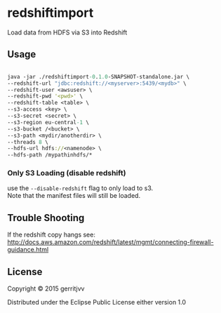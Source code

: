 # redshiftimport

Load data from HDFS via S3 into Redshift

## Usage

```clojure

java -jar ./redshiftimport-0.1.0-SNAPSHOT-standalone.jar \
--redshift-url "jdbc:redshift://<myserver>:5439/<mydb>" \
--redshift-user <awsuser> \
--redshift-pwd '<pwd>' \
--redshift-table <table> \
--s3-access <key> \
--s3-secret <secret> \
--s3-region eu-central-1 \
--s3-bucket /<bucket> \
--s3-path <mydir/anotherdir> \
--threads 8 \
--hdfs-url hdfs://<namenode> \
--hdfs-path /mypathinhdfs/*

```

### Only S3 Loading (disable redshift)

use the ```--disable-redshift``` flag to only load to s3.  
Note that the manifest files will still be loaded.  

## Trouble Shooting

If the redshift copy hangs see: http://docs.aws.amazon.com/redshift/latest/mgmt/connecting-firewall-guidance.html


## License

Copyright © 2015 gerritjvv

Distributed under the Eclipse Public License either version 1.0
